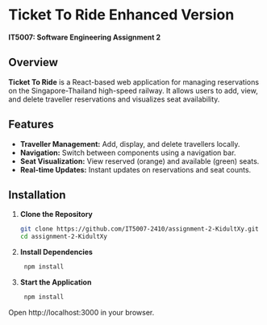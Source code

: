 <!-- # IT5007 Tutorial Setup and Submission

* Attach shell to the container on VSCode and work on your tutorial from /home/it5007/
```
cd /home/it5007/
```
* $```git clone <your github classroom repository url>```
* Once you are done with the changes to the code base, add node_modules to .gitignore, but ensure package.json reflects all packages you installed additionally.
* Make sure you commit your changes to the repository using the command:
  - $```git commit -am "answer to T3"```

## IT5007 Tutorial Submission
 * When pushing a change to remote repository, you will be asked for your github username and password. Recently, github has replaced passwords with personal access tokens. To generate a personal access token, follow the instructions in this link: https://docs.github.com/en/authentication/keeping-your-account-and-data-secure/creating-a-personal-access-token.
 * ```$git push```
 * If you are coding in a branch use the following command instead: ```$git push -u origin <mybranchname>``` -->


# Ticket To Ride Enhanced Version

**IT5007: Software Engineering Assignment 2**  

## Overview

**Ticket To Ride** is a React-based web application for managing reservations on the Singapore-Thailand high-speed railway. It allows users to add, view, and delete traveller reservations and visualizes seat availability.

## Features

- **Traveller Management:** Add, display, and delete travellers locally.
- **Navigation:** Switch between components using a navigation bar.
- **Seat Visualization:** View reserved (orange) and available (green) seats.
- **Real-time Updates:** Instant updates on reservations and seat counts.

## Installation

1. **Clone the Repository**
   ```bash
   git clone https://github.com/IT5007-2410/assignment-2-KidultXy.git
   cd assignment-2-KidultXy
   ```
2. **Install Dependencies**

   ```bash
    npm install
   ```

3. **Start the Application**
   ```bash
    npm install
   ```

Open http://localhost:3000 in your browser.